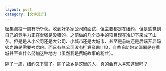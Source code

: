 ```yaml
---
layout: post
category: [文字漫步]
---
```


密集海投一周有所斩获。收到好多家公司的面试，但主要都是在纽约，但是感觉到自己的竞争力正在增强是没错的。之前做的几个烫手的项目现在冷却下来成了山芋。但是是从小公司还是大公司、小城市还是大城市、甚至是前端还是后端开启码农之路是需要考虑的。而且有些公司没有打算资助H1B，有些资助的又偏偏是在费城甚至查什么努加这种地方（虽然我是费城故事的粉丝）。

隔了一周，纽约又下雪了。除了故乡是这里的人，真的会有人喜欢这里吗？